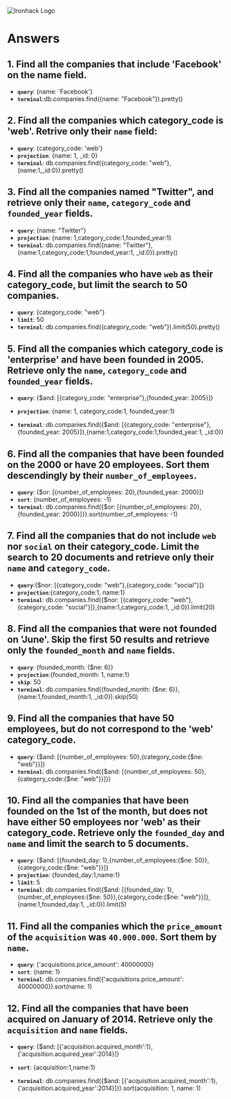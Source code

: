 ![Ironhack Logo](https://i.imgur.com/1QgrNNw.png)

# Answers

## 1. Find all the companies that include 'Facebook' on the **name** field.

 - **`query`**: {name: 'Facebook'}
 - **`terminal`**:db.companies.find({name: "Facebook"}).pretty()
 
 ## 2. Find all the companies which **category_code** is 'web'. Retrive only their `name` field:

 - **`query`**: {category_code: 'web'}
 - **`projection`**: {name: 1, _id: 0}
 - **`terminal`**: db.companies.find({category_code: "web"},{name:1,_id:0}).pretty()

## 3. Find all the companies named "Twitter", and retrieve only their `name`, `category_code` and `founded_year` fields.
   - **`query`**: {name: "Twitter"}
   - **`projection`**: {name: 1,category_code:1,founded_year:1}
   - **`terminal`**: db.companies.find({name: "Twitter"},{name:1,category_code:1,founded_year:1, _id:0}).pretty()
   
## 4. Find all the companies who have `web` as their **category_code**, but limit the search to 50 companies.
- **`query`**: {category_code: "web"} 
- **`limit`**: 50
- **`terminal`**: db.companies.find({category_code: "web"}).limit(50).pretty()
## 5. Find all the companies which **category_code** is 'enterprise' and have been founded in 2005. Retrieve only the `name`, `category_code` and `founded_year` fields.
- **`query`**: {$and: [{category_code: "enterprise"},{founded_year: 2005}]}
- **`projection`**: {name: 1, category_code:1, founded_year:1}

- **`terminal`**: db.companies.find({$and: [{category_code: "enterprise"},{founded_year: 2005}]},{name:1,category_code:1,founded_year:1, _id:0})

## 6. Find all the companies that have been **founded** on the 2000 or have 20 **employees**. Sort them descendingly by their `number_of_employees`.
- **`query`**: {$or: [{number_of_employees: 20},{founded_year: 2000}]}
- **`sort`**: {number_of_employees: -1}
- **`terminal`**: db.companies.find({$or: [{number_of_employees: 20},{founded_year: 2000}]}}.sort(number_of_employees: -1)

## 7. Find all the companies that do not include `web` nor `social` on their **category_code**. Limit the search to 20 documents and retrieve only their `name` and `category_code`.
- **`query`**:{$nor: [{category_code: "web"},{category_code: "social"}]}
- **`projection`**:{category_code:1, name:1}
- **`terminal`**: db.companies.find({$nor: [{category_code: "web"},{category_code: "social"}]},{name:1,category_code:1, _id:0}).limit(20)

## 8. Find all the companies that were not **founded** on 'June'. Skip the first 50 results and retrieve only the `founded_month` and `name` fields.
- **`query`**: {founded_month: {$ne: 6}}
- **`projection`**:{founded_month: 1, name:1}
- **`skip`**: 50
- **`terminal`**: db.companies.find({founded_month: {$ne: 6}},{name:1,founded_month:1, _id:0}).skip(50)

## 9. Find all the companies that have 50 employees, but do not correspond to the 'web' **category_code**. 
- **`query`**: {$and: [{number_of_employees: 50},{category_code:{$ne: "web"}}]}
- **`terminal`**: db.companies.find({$and: [{number_of_employees: 50},{category_code:{$ne: "web"}}]})

## 10. Find all the companies that have been founded on the 1st of the month, but does not have either 50 employees nor 'web' as their **category_code**. Retrieve only the `founded_day` and `name` and limit the search to 5 documents.
- **`query`**: {$and: [{founded_day: 1},{number_of_employees:{$ne: 50}},{category_code:{$ne: "web"}}]}
- **`projection`**: {founded_day:1,name:1}
- **`limit`**: 5
- **`terminal`**: db.companies.find({$and: [{founded_day: 1},{number_of_employees:{$ne: 50}},{category_code:{$ne: "web"}}]},{name:1,founded_day:1, _id:0}).limit(5)

## 11. Find all the companies which the `price_amount` of the `acquisition` was **`40.000.000`**. Sort them by `name`.
- **`query`**: {'acquisitions.price_amount': 40000000}
- **`sort`**: {name: 1}
- **`terminal`**: db.companies.find({'acquisitions.price_amount': 40000000}).sort(name: 1)


## 12. Find all the companies that have been acquired on January of 2014. Retrieve only the `acquisition` and `name` fields.
- **`query`**: {$and: [{'acquisition.acquired_month':1},{'acquisition.acquired_year':2014}]}
- **`sort`**: {acquisition:1,name:1}

- **`terminal`**: db.companies.find({$and: [{'acquisition.acquired_month':1},{'acquisition.acquired_year':2014}]}).sort(acquisition: 1, name: 1)
